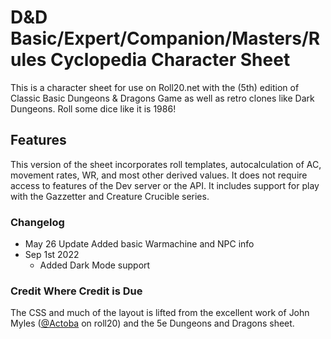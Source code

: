# D&D Basic/Expert/Companion/Masters/Rules Cyclopedia Character Sheet

This is a character sheet for use on Roll20.net with the (5th) edition of Classic Basic Dungeons & Dragons Game as well as retro clones like Dark Dungeons.  Roll some dice like it is 1986!

## Features
This version of the sheet incorporates roll templates, autocalculation of AC, movement rates, WR, and most other derived values.  It does not require access to features of the Dev server or the API.  It includes support for play with the Gazzetter and Creature Crucible series.


### Changelog
* May 26 Update	Added basic Warmachine and NPC info
* Sep 1st 2022
  - Added Dark Mode support

### Credit Where Credit is Due
The CSS and much of the layout is lifted from the excellent work of John Myles ([@Actoba](https://app.roll20.net/users/427494/actoba) on roll20) and the 5e Dungeons and Dragons sheet.
